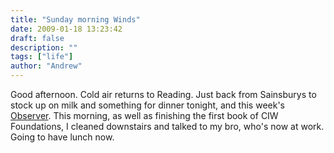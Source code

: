 ```yaml
---
title: "Sunday morning Winds"
date: 2009-01-18 13:23:42
draft: false
description: ""
tags: ["life"]
author: "Andrew"
---
```


Good afternoon. Cold air returns to Reading. Just back from Sainsburys to stock up on milk and something for dinner tonight, and this week's [Observer](http://observer.guardian.co.uk/ "Observer (UK)"). This morning, as well as finishing the first book of CIW Foundations, I cleaned downstairs and talked to my bro, who's now at work. Going to have lunch now.

